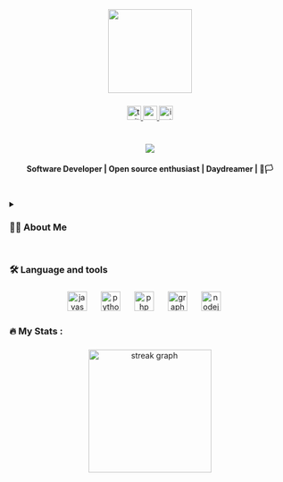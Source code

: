 <div align="center">
  <img height="150" src="https://camo.githubusercontent.com/2a1974401c1935486e66d38d996c7a529ab15f058d132078cedbf678d972ed27/68747470733a2f2f726561646d652d747970696e672d7376672e6865726f6b756170702e636f6d2f3f666f6e743d5269676874656f75732673697a653d33352663656e7465723d74727565267643656e7465723d747275652677696474683d353030266865696768743d3730266475726174696f6e3d34303030266c696e65733d48656c6c6f2b576f726c64212bf09f918b"  />
</div>

###

<div align="center">
  <a href="https://twitter.com/delciocapolo?t=4bv7PM33sLkujFpm45Z70Dg&s=09" target="_blank">
    <img src="https://img.shields.io/static/v1?message=Twitter&logo=twitter&label=worklow&color=1DA1F2&logoColor=white&labelColor=&style=for-the-badge" height="25" alt="twitter logo"  />
  </a>
  <a href="https://medium.com/@delciocapolo096" target="_blank">
    <img src="https://img.shields.io/static/v1?message=Medium&logo=medium&label=comments&color=12100E&logoColor=white&labelColor=&style=for-the-badge" height="25" alt="medium logo"  />
  </a>
  <a href="https://www.instagram.com/imdelciocapolo/" target="_blank">
    <img src="https://img.shields.io/static/v1?message=Instagram&logo=instagram&label=lifestyle&color=E4405F&logoColor=white&labelColor=&style=for-the-badge" height="25" alt="instagram logo"  />
  </a>
</div>

###

<br clear="both">

<div align="center">
  <img src="https://visitor-badge.laobi.icu/badge?page_id=delciocapolo.delciocapolo&"  />
</div>

<h4 align="center">Software Developer | Open source enthusiast | Daydreamer | 🐧🏳</h4>
<h1 align="center"></h1>

###

<details closed>
  <summary>
    <h3>👨‍💻 About Me</h3>
  </summary>
  
  
###
<p align="left">I am a programming enthusiast with experience in different languages and areas, always looking to explore and understand the potential of each one. My journey as a Backend developer led me to work with various technologies and learn about how they work, under the hood, their pros and cons, management (state, memory...).</p>

###

<h4 align="left">🔧 My skills include</h4>

###

- Backend development with multiple languages.
- Building robust APIs and systems.
<!-- - Implementation of machine learning solutions using Python. -->

###

<h4 align="left">🚀 What i can offer</h4>

###
- Flexibility to work with different technologies and adapt to new environments.
- Ability to collaborate in cross-functional and multidisciplinary teams.
- Commitment to delivering high quality solutions.

</details>

<h1></h1>

###

<h3 align="left">🛠 Language and tools</h3>

###

<div align="center">
  <!-- <img src="https://cdn.jsdelivr.net/gh/devicons/devicon/icons/docker/docker-plain-wordmark.svg" height="35" alt="docker logo"  />
  <img width="17" /> -->
  <!-- <img src="https://cdn.jsdelivr.net/gh/devicons/devicon/icons/java/java-original.svg" height="35" alt="java logo"  />
  <img width="17" /> -->
  <img src="https://cdn.jsdelivr.net/gh/devicons/devicon/icons/javascript/javascript-original.svg" height="35" alt="javascript logo"  />
  <img width="17" />
  <img src="https://cdn.jsdelivr.net/gh/devicons/devicon/icons/python/python-original.svg" height="35" alt="python logo"  />
  <img width="17" />
  <img src="https://cdn.jsdelivr.net/gh/devicons/devicon/icons/php/php-original.svg" height="35" alt="php logo"  />
  <img width="17" />
  <img src="https://cdn.jsdelivr.net/gh/devicons/devicon/icons/graphql/graphql-plain.svg" height="35" alt="graphql logo"  />
  <img width="17" />
  <img src="https://cdn.jsdelivr.net/gh/devicons/devicon/icons/nodejs/nodejs-original.svg" height="35" alt="nodejs logo"  />
  <img width="17" />
  <!-- <img src="https://cdn.jsdelivr.net/gh/devicons/devicon/icons/pytorch/pytorch-original.svg" height="35" alt="pytorch logo"  /> -->
</div>

###

<h3 align="left">🔥   My Stats :</h3>

###

<div align="center">
  <img src="https://streak-stats.demolab.com?user=delciocapolo&locale=en&mode=daily&theme=tokyonight&hide_border=false&border_radius=5&order=3" height="220" alt="streak graph"  />
</div>

###
